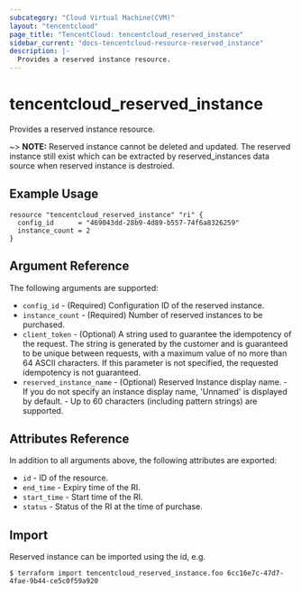 ```yaml
---
subcategory: "Cloud Virtual Machine(CVM)"
layout: "tencentcloud"
page_title: "TencentCloud: tencentcloud_reserved_instance"
sidebar_current: "docs-tencentcloud-resource-reserved_instance"
description: |-
  Provides a reserved instance resource.
---
```


# tencentcloud_reserved_instance

Provides a reserved instance resource.

~> **NOTE:** Reserved instance cannot be deleted and updated. The reserved instance still exist which can be extracted by reserved_instances data source when reserved instance is destroied.

## Example Usage

```hcl
resource "tencentcloud_reserved_instance" "ri" {
  config_id      = "469043dd-28b9-4d89-b557-74f6a8326259"
  instance_count = 2
}
```

## Argument Reference

The following arguments are supported:

* `config_id` - (Required) Configuration ID of the reserved instance.
* `instance_count` - (Required) Number of reserved instances to be purchased.
* `client_token` - (Optional) A string used to guarantee the idempotency of the request. The string is generated by the customer and is guaranteed to be unique between requests, with a maximum value of no more than 64 ASCII characters. If this parameter is not specified, the requested idempotency is not guaranteed.
* `reserved_instance_name` - (Optional) Reserved Instance display name.
				- If you do not specify an instance display name, 'Unnamed' is displayed by default.
				- Up to 60 characters (including pattern strings) are supported.

## Attributes Reference

In addition to all arguments above, the following attributes are exported:

* `id` - ID of the resource.
* `end_time` - Expiry time of the RI.
* `start_time` - Start time of the RI.
* `status` - Status of the RI at the time of purchase.


## Import

Reserved instance can be imported using the id, e.g.

```
$ terraform import tencentcloud_reserved_instance.foo 6cc16e7c-47d7-4fae-9b44-ce5c0f59a920
```

